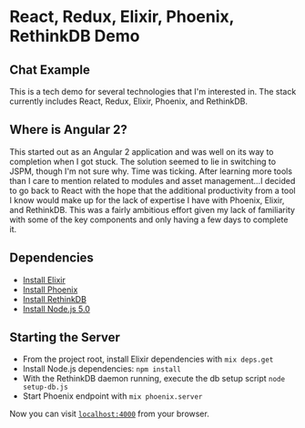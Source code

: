# React, Redux, Elixir, Phoenix, RethinkDB Demo
## Chat Example

  This is a tech demo for several technologies that I'm interested in.  The stack
  currently includes React, Redux, Elixir, Phoenix, and RethinkDB.  
  
## Where is Angular 2?
  This started out as an Angular 2 application and was well on its way to completion when I got stuck.  The solution 
  seemed to lie in switching to JSPM, though I'm not sure why.  Time was ticking.  After learning more
  tools than I care to mention related to modules and asset management...I decided to go back to React with the
  hope that the additional productivity from a tool I know would make up for the lack of expertise I have with
  Phoenix, Elixir, and RethinkDB.  This was a fairly ambitious effort given my lack of familiarity with some of the 
  key components and only having a few days to complete it.
  
 
## Dependencies
  * [Install Elixir](http://elixir-lang.org/install.html)
  * [Install Phoenix](http://www.phoenixframework.org/docs/installation)
  * [Install RethinkDB](https://www.rethinkdb.com/docs/install/) 
  * [Install Node.js 5.0](https://nodejs.org/en/download/)

## Starting the Server
  * From the project root, install Elixir dependencies with `mix deps.get`  
  * Install Node.js dependencies: `npm install`
  * With the RethinkDB daemon running, execute the db setup script `node setup-db.js`
  * Start Phoenix endpoint with `mix phoenix.server`

Now you can visit [`localhost:4000`](http://localhost:4000) from your browser.


